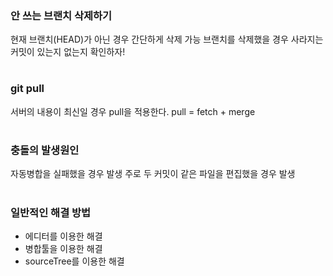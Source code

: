 ### 안 쓰는 브랜치 삭제하기
현재 브랜치(HEAD)가 아닌 경우 간단하게 삭제 가능
브랜치를 삭제했을 경우 사라지는 커밋이 있는지 없는지 확인하자!
#

### git pull
서버의 내용이 최신일 경우 pull을 적용한다.
pull = fetch + merge
#

### 충돌의 발생원인
자동병합을 실패했을 경우 발생
주로 두 커밋이 같은 파일을 편집했을 경우 발생
#

### 일반적인 해결 방법
- 에디터를 이용한 해결
- 병합툴을 이용한 해결
- sourceTree를 이용한 해결